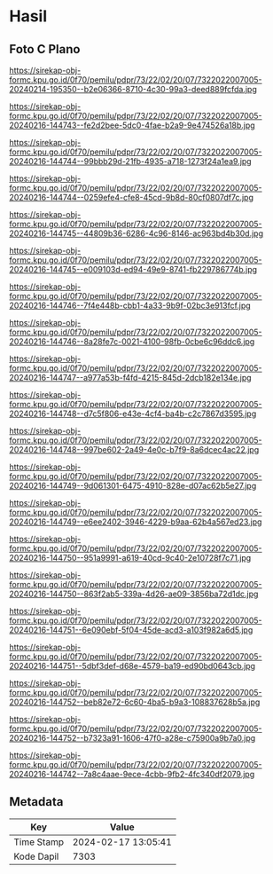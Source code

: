 # Hasil

## Foto C Plano

https://sirekap-obj-formc.kpu.go.id/0f70/pemilu/pdpr/73/22/02/20/07/7322022007005-20240214-195350--b2e06366-8710-4c30-99a3-deed889fcfda.jpg

https://sirekap-obj-formc.kpu.go.id/0f70/pemilu/pdpr/73/22/02/20/07/7322022007005-20240216-144743--fe2d2bee-5dc0-4fae-b2a9-9e474526a18b.jpg

https://sirekap-obj-formc.kpu.go.id/0f70/pemilu/pdpr/73/22/02/20/07/7322022007005-20240216-144744--99bbb29d-21fb-4935-a718-1273f24a1ea9.jpg

https://sirekap-obj-formc.kpu.go.id/0f70/pemilu/pdpr/73/22/02/20/07/7322022007005-20240216-144744--0259efe4-cfe8-45cd-9b8d-80cf0807df7c.jpg

https://sirekap-obj-formc.kpu.go.id/0f70/pemilu/pdpr/73/22/02/20/07/7322022007005-20240216-144745--44809b36-6286-4c96-8146-ac963bd4b30d.jpg

https://sirekap-obj-formc.kpu.go.id/0f70/pemilu/pdpr/73/22/02/20/07/7322022007005-20240216-144745--e009103d-ed94-49e9-8741-fb229786774b.jpg

https://sirekap-obj-formc.kpu.go.id/0f70/pemilu/pdpr/73/22/02/20/07/7322022007005-20240216-144746--7f4e448b-cbb1-4a33-9b9f-02bc3e913fcf.jpg

https://sirekap-obj-formc.kpu.go.id/0f70/pemilu/pdpr/73/22/02/20/07/7322022007005-20240216-144746--8a28fe7c-0021-4100-98fb-0cbe6c96ddc6.jpg

https://sirekap-obj-formc.kpu.go.id/0f70/pemilu/pdpr/73/22/02/20/07/7322022007005-20240216-144747--a977a53b-f4fd-4215-845d-2dcb182e134e.jpg

https://sirekap-obj-formc.kpu.go.id/0f70/pemilu/pdpr/73/22/02/20/07/7322022007005-20240216-144748--d7c5f806-e43e-4cf4-ba4b-c2c7867d3595.jpg

https://sirekap-obj-formc.kpu.go.id/0f70/pemilu/pdpr/73/22/02/20/07/7322022007005-20240216-144748--997be602-2a49-4e0c-b7f9-8a6dcec4ac22.jpg

https://sirekap-obj-formc.kpu.go.id/0f70/pemilu/pdpr/73/22/02/20/07/7322022007005-20240216-144749--9d061301-6475-4910-828e-d07ac62b5e27.jpg

https://sirekap-obj-formc.kpu.go.id/0f70/pemilu/pdpr/73/22/02/20/07/7322022007005-20240216-144749--e6ee2402-3946-4229-b9aa-62b4a567ed23.jpg

https://sirekap-obj-formc.kpu.go.id/0f70/pemilu/pdpr/73/22/02/20/07/7322022007005-20240216-144750--951a9991-a619-40cd-9c40-2e10728f7c71.jpg

https://sirekap-obj-formc.kpu.go.id/0f70/pemilu/pdpr/73/22/02/20/07/7322022007005-20240216-144750--863f2ab5-339a-4d26-ae09-3856ba72d1dc.jpg

https://sirekap-obj-formc.kpu.go.id/0f70/pemilu/pdpr/73/22/02/20/07/7322022007005-20240216-144751--6e090ebf-5f04-45de-acd3-a103f982a6d5.jpg

https://sirekap-obj-formc.kpu.go.id/0f70/pemilu/pdpr/73/22/02/20/07/7322022007005-20240216-144751--5dbf3def-d68e-4579-ba19-ed90bd0643cb.jpg

https://sirekap-obj-formc.kpu.go.id/0f70/pemilu/pdpr/73/22/02/20/07/7322022007005-20240216-144752--beb82e72-6c60-4ba5-b9a3-108837628b5a.jpg

https://sirekap-obj-formc.kpu.go.id/0f70/pemilu/pdpr/73/22/02/20/07/7322022007005-20240216-144752--b7323a91-1606-47f0-a28e-c75900a9b7a0.jpg

https://sirekap-obj-formc.kpu.go.id/0f70/pemilu/pdpr/73/22/02/20/07/7322022007005-20240216-144742--7a8c4aae-9ece-4cbb-9fb2-4fc340df2079.jpg


## Metadata

| Key        | Value               |
| ---------- | ------------------- |
| Time Stamp | 2024-02-17 13:05:41 |
| Kode Dapil | 7303                |



